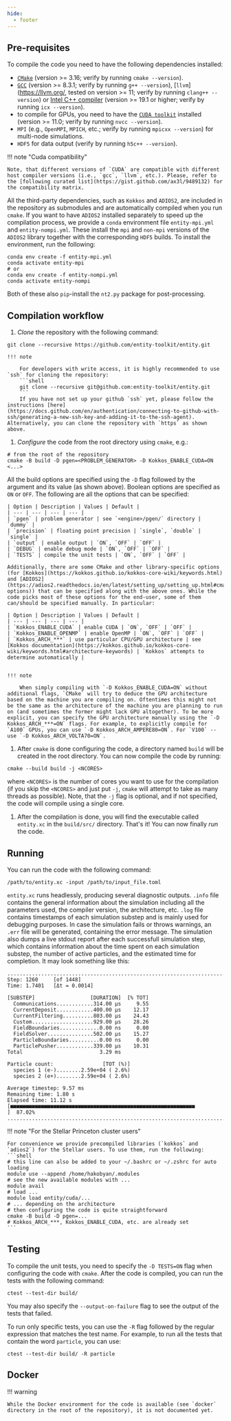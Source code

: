 ```yaml
---
hide:
  - footer
---
```


## Pre-requisites

To compile the code you need to have the following dependencies installed:

  - [`CMake`](https://cmake.org/) (version >= 3.16; verify by running `cmake --version`).
  - [`GCC`](https://gcc.gnu.org/) (version >= 8.3.1; verify by running `g++ --version`), [`llvm`](https://llvm.org/, tested on version >= 11; verify by running `clang++ --version`) or [Intel C++ compiler](https://www.intel.com/content/www/us/en/developer/tools/oneapi/dpc-compiler.html) (version >= 19.1 or higher; verify by running `icx --version`).
  - to compile for GPUs, you need to have the [`CUDA toolkit`](https://developer.nvidia.com/cuda-toolkit) installed (version >= 11.0; verify by running `nvcc --version`).
  - `MPI` (e.g., `OpenMPI`, `MPICH`, etc.; verify by running `mpicxx --version`) for multi-node simulations.
  - `HDF5` for data output (verify by running `h5c++ --version`).

!!! note "Cuda compatibility"

    Note, that different versions of `CUDA` are compatible with different host compiler versions (i.e., `gcc`, `llvm`, etc.). Please, refer to the [following curated list](https://gist.github.com/ax3l/9489132) for the compatibility matrix.

All the third-party dependencies, such as `Kokkos` and `ADIOS2`, are included in the repository as submodules and are automatically compiled when you run `cmake`. If you want to have `ADIOS2` installed separately to speed up the compilation process, we provide a `conda` environment file `entity-mpi.yml` and `entity-nompi.yml`. These install the `mpi` and `non-mpi` versions of the `ADIOS2` library together with the corresponding `HDF5` builds. To install the environment, run the following:

```shell
conda env create -f entity-mpi.yml
conda activate entity-mpi
# or 
conda env create -f entity-nompi.yml
conda activate entity-nompi
```

Both of these also `pip`-install the `nt2.py` package for post-processing.

## Compilation workflow

1. _Clone_ the repository with the following command:
  ```shell
  git clone --recursive https://github.com/entity-toolkit/entity.git
  ```
  
    !!! note
      
        For developers with write access, it is highly recommended to use `ssh` for cloning the repository: 
        ```shell
        git clone --recursive git@github.com:entity-toolkit/entity.git
        ```
        If you have not set up your github `ssh` yet, please follow the instructions [here](https://docs.github.com/en/authentication/connecting-to-github-with-ssh/generating-a-new-ssh-key-and-adding-it-to-the-ssh-agent). Alternatively, you can clone the repository with `https` as shown above.

1. _Configure_ the code from the root directory using `cmake`, e.g.:
  ```shell
  # from the root of the repository
  cmake -B build -D pgen=<PROBLEM_GENERATOR> -D Kokkos_ENABLE_CUDA=ON <...>
  ```
  All the build options are specified using the `-D` flag followed by the argument and its value (as shown above). Boolean options are specified as `ON` or `OFF`. The following are all the options that can be specified:

    | Option | Description | Values | Default |
    | --- | --- | --- | --- |
    | `pgen` | problem generator | see `<engine>/pgen/` directory | `dummy` |
    | `precision` | floating point precision | `single`, `double` | `single` |
    | `output` | enable output | `ON`, `OFF` | `OFF` |
    | `DEBUG` | enable debug mode | `ON`, `OFF` | `OFF` |
    | `TESTS` | compile the unit tests | `ON`, `OFF` | `OFF` |
    
    Additionally, there are some CMake and other library-specific options (for [Kokkos](https://kokkos.github.io/kokkos-core-wiki/keywords.html) and [ADIOS2](https://adios2.readthedocs.io/en/latest/setting_up/setting_up.html#cmake-options)) that can be specified along with the above ones. While the code picks most of these options for the end-user, some of them can/should be specified manually. In particular:

    | Option | Description | Values | Default |
    | --- | --- | --- | --- |
    | `Kokkos_ENABLE_CUDA` | enable CUDA | `ON`, `OFF` | `OFF` |
    | `Kokkos_ENABLE_OPENMP` | enable OpenMP | `ON`, `OFF` | `OFF` |
    | `Kokkos_ARCH_***` | use particular CPU/GPU architecture | see [Kokkos documentation](https://kokkos.github.io/kokkos-core-wiki/keywords.html#architecture-keywords) | `Kokkos` attempts to determine automatically |


    !!! note
        
        When simply compiling with `-D Kokkos_ENABLE_CUDA=ON` without additional flags, `CMake` will try to deduce the GPU architecture based on the machine you are compiling on. Oftentimes this might not be the same as the architecture of the machine you are planning to run on (and sometimes the former might lack GPU altogether). To be more explicit, you can specify the GPU architecture manually using the `-D Kokkos_ARCH_***=ON` flags. For example, to explicitly compile for `A100` GPUs, you can use `-D Kokkos_ARCH_AMPERE80=ON`. For `V100` -- use `-D Kokkos_ARCH_VOLTA70=ON`.


1. After `cmake` is done configuring the code, a directory named `build` will be created in the root directory. You can now compile the code by running:
  ```shell
  cmake --build build -j <NCORES>
  ```
  where `<NCORES>` is the number of cores you want to use for the compilation (if you skip the `<NCORES>` and just put `-j`, `cmake` will attempt to take as many threads as possible). Note, that the `-j` flag is optional, and if not specified, the code will compile using a single core.

1. After the compilation is done, you will find the executable called `entity.xc` in the `build/src/` directory. That's it! You can now finally _run_ the code.

## Running

You can run the code with the following command:

```shell
/path/to/entity.xc -input /path/to/input_file.toml
```
`entity.xc` runs headlessly, producing several diagnostic outputs. `.info` file contains the general information about the simulation including all the parameters used, the compiler version, the architecture, etc. `.log` file contains timestamps of each simulation substep and is mainly used for debugging purposes. In case the simulation fails or throws warnings, an `.err` file will be generated, containing the error message. The simulation also dumps a live stdout report after each successfull simulation step, which contains information about the time spent on each simulation substep, the number of active particles, and the estimated time for completion. It may look something like this:
```text
................................................................................
Step: 1260     [of 1448]
Time: 1.7401   [Δt = 0.0014]

[SUBSTEP]                  [DURATION]  [% TOT]
  Communications............314.00 µs     9.55
  CurrentDeposit............400.00 µs    12.17
  CurrentFiltering..........803.00 µs    24.43
  Custom....................929.00 µs    28.26
  FieldBoundaries.............0.00 ns     0.00
  FieldSolver...............502.00 µs    15.27
  ParticleBoundaries..........0.00 ns     0.00
  ParticlePusher............339.00 µs    10.31
Total                         3.29 ms

Particle count:                [TOT (%)]
  species 1 (e-)........2.59e+04 ( 2.6%)
  species 2 (e+)........2.59e+04 ( 2.6%)

Average timestep: 9.57 ms
Remaining time: 1.80 s
Elapsed time: 11.12 s
[■■■■■■■■■■■■■■■■■■■■■■■■■■■■■■■■■■■■■■■■■■■■■■■■■■■■■■■■■■■■          ]  87.02%
................................................................................
```


<!-- To enable data dumping (output), one needs to compile with the `-D output=ON` flag. 

`entity-GUI.xc` runs the simulation together with the GUI. The simulation lives as long as the GUI window is open. Additionally, `entity-GUI.xc` also accepts the `-scale <S>` flag, where `<S>` is the scale factor for the GUI (e.g. `-scale 2` will make the GUI twice as big; this setting depends on the personal preference and the monitor DPI/resolution used).
 -->
<!-- !!! note
    
    When running the `entity-GUI.xc` on a remote machine (e.g., via a `vnc` server), one needs to run with `vglrun ./path/to/entity-GUI.xc`. This is because `entity-GUI.xc` uses OpenGL for rendering the GUI, and `vglrun` is a wrapper that enables OpenGL on a remote machine. -->
      
!!! note "For the Stellar Princeton cluster users"
    
    For convenience we provide precompiled libraries (`kokkos` and `adios2`) for the Stellar users. To use them, run the following:
    ```shell
    # this line can also be added to your ~/.bashrc or ~/.zshrc for auto loading
    module use --append /home/hakobyan/.modules
    # see the new available modules with ...
    module avail
    # load ...
    module load entity/cuda/...
    # ... depending on the architecture
    # then configuring the code is quite straightforward
    cmake -B build -D pgen=...
    # Kokkos_ARCH_***, Kokkos_ENABLE_CUDA, etc. are already set
    ```

## Testing

To compile the unit tests, you need to specify the `-D TESTS=ON` flag when configuring the code with `cmake`. After the code is compiled, you can run the tests with the following command:
```shell
ctest --test-dir build/
```

You may also specify the `--output-on-failure` flag to see the output of the tests that failed.

To run only specific tests, you can use the `-R` flag followed by the regular expression that matches the test name. For example, to run all the tests that contain the word `particle`, you can use:
```shell
ctest --test-dir build/ -R particle
```

## Docker 

!!! warning
  
    While the Docker environment for the code is available (see `docker` directory in the root of the repository), it is not documented yet.